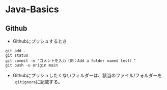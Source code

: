 # Java-Basics

## Github
- Githubにプッシュするとき
```
git add .
git status
git commit -m "コメントを入力（例：Add a folder named test）"
git push -u origin main 
```

- Githubにプッシュしたくないフィルダーは、該当のファイル/フォルダーを
  `.gitignore`に記載する。
  